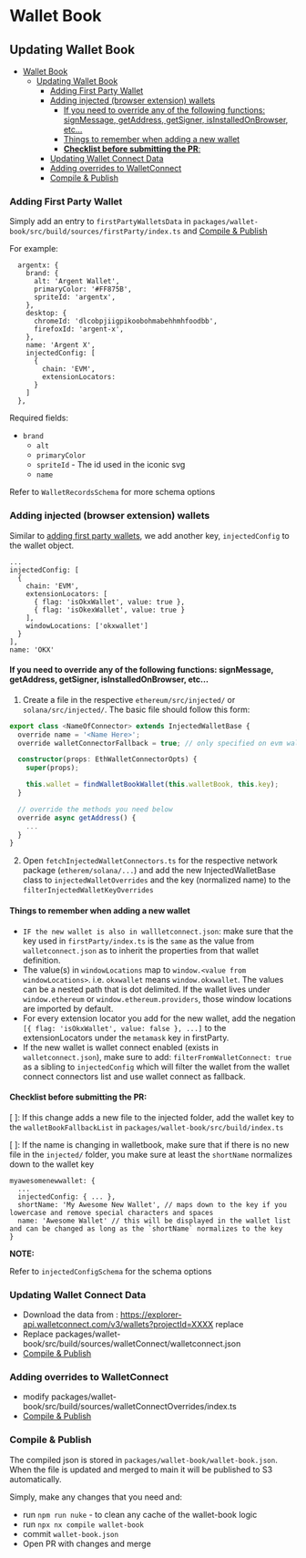 # Wallet Book

## Updating Wallet Book

- [Wallet Book](#wallet-book)
  - [Updating Wallet Book](#updating-wallet-book)
    - [Adding First Party Wallet](#adding-first-party-wallet)
    - [Adding injected (browser extension) wallets](#adding-injected-browser-extension-wallets)
      - [If you need to override any of the following functions: signMessage, getAddress, getSigner, isInstalledOnBrowser, etc...](#if-you-need-to-override-any-of-the-following-functions-signmessage-fetchpublicaddress-getsigner-isinstalledonbrowser-etc)
      - [Things to remember when adding a new wallet](#things-to-remember-when-adding-a-new-wallet)
      - [**Checklist before submitting the PR**:](#checklist-before-submitting-the-pr)
    - [Updating Wallet Connect Data](#updating-wallet-connect-data)
    - [Adding overrides to WalletConnect](#adding-overrides-to-walletconnect)
    - [Compile \& Publish](#compile--publish)

### Adding First Party Wallet

Simply add an entry to `firstPartyWalletsData` in `packages/wallet-book/src/build/sources/firstParty/index.ts` and [Compile & Publish](#compile--publish)

For example:

```
  argentx: {
    brand: {
      alt: 'Argent Wallet',
      primaryColor: '#FF875B',
      spriteId: 'argentx',
    },
    desktop: {
      chromeId: 'dlcobpjiigpikoobohmabehhmhfoodbb',
      firefoxId: 'argent-x',
    },
    name: 'Argent X',
    injectedConfig: [
      {
        chain: 'EVM',
        extensionLocators:
      }
    ]
  },
```

Required fields:

- `brand`
  - `alt`
  - `primaryColor`
  - `spriteId` - The id used in the iconic svg
  - `name`

Refer to `WalletRecordsSchema` for more schema options

### Adding injected (browser extension) wallets

Similar to [adding first party wallets](#adding-first-party-wallet), we add another key, `injectedConfig` to the wallet object.

```
...
injectedConfig: [
  {
    chain: 'EVM',
    extensionLocators: [
      { flag: 'isOkxWallet', value: true },
      { flag: 'isOkexWallet', value: true }
    ],
    windowLocations: ['okxwallet']
  }
],
name: 'OKX'
```

#### If you need to override any of the following functions: signMessage, getAddress, getSigner, isInstalledOnBrowser, etc...

1. Create a file in the respective `ethereum/src/injected/` or `solana/src/injected/`. The basic file should follow this form:

```ts
export class <NameOfConnector> extends InjectedWalletBase {
  override name = '<Name Here>';
  override walletConnectorFallback = true; // only specified on evm wallet connectors

  constructor(props: EthWalletConnectorOpts) {
    super(props);

    this.wallet = findWalletBookWallet(this.walletBook, this.key);
  }

  // override the methods you need below
  override async getAddress() {
    ...
  }
}
```

2. Open `fetchInjectedWalletConnectors.ts` for the respective network package (`etherem/solana/...`) and add the new InjectedWalletBase class to `injectedWalletOverrides` and the key (normalized name) to the `filterInjectedWalletKeyOverrides`

#### Things to remember when adding a new wallet

- `IF the new wallet is also in wallletconnect.json`: make sure that the key used in `firstParty/index.ts` is the `same` as the value from `walletconnect.json` as to inherit the properties from that wallet definition.
- The value(s) in `windowLocations` map to `window.<value from windowLocations>`. i.e. `okxwallet` means `window.okxwallet`. The values can be a nested path that is dot delimited. If the wallet lives under `window.ethereum` or `window.ethereum.providers`, those window locations are imported by default.
- For every extension locator you add for the new wallet, add the negation `[{ flag: 'isOkxWallet', value: false }, ...]` to the extensionLocators under the `metamask` key in firstParty.
- If the new wallet is wallet connect enabled (exists in `walletconnect.json`), make sure to add: `filterFromWalletConnect: true` as a sibling to `injectedConfig` which will filter the wallet from the wallet connect connectors list and use wallet connect as fallback.

#### **Checklist before submitting the PR**:

[ ]: If this change adds a new file to the injected folder, add the wallet key to the `walletBookFallbackList` in `packages/wallet-book/src/build/index.ts`

[ ]: If the name is changing in walletbook, make sure that if there is no new file in the `injected/` folder, you make sure at least the `shortName` normalizes down to the wallet key

```
myawesomenewwallet: {
  ...
  injectedConfig: { ... },
  shortName: 'My Awesome New Wallet', // maps down to the key if you lowercase and remove special characters and spaces
  name: 'Awesome Wallet' // this will be displayed in the wallet list and can be changed as long as the `shortName` normalizes to the key
}
```

**NOTE:**

Refer to `injectedConfigSchema` for the schema options

### Updating Wallet Connect Data

- Download the data from : https://explorer-api.walletconnect.com/v3/wallets?projectId=XXXX replace
- Replace packages/wallet-book/src/build/sources/walletConnect/walletconnect.json
- [Compile & Publish](#compile--publish)

### Adding overrides to WalletConnect

- modify packages/wallet-book/src/build/sources/walletConnectOverrides/index.ts
- [Compile & Publish](#compile--publish)

### Compile & Publish

The compiled json is stored in `packages/wallet-book/wallet-book.json`. When the file is updated
and merged to main it will be published to S3 automatically.

Simply, make any changes that you need and:

- run `npm run nuke` - to clean any cache of the wallet-book logic
- run `npx nx compile wallet-book`
- commit `wallet-book.json`
- Open PR with changes and merge
